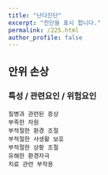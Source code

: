```yaml
---
title: "난다진단"
excerpt: "진단을 표시 합니다."
permalink: /225.html
author_profile: false
---
```

## 안위 손상



### 특성 / 관련요인 / 위험요인

>   

    질병과 관련된 증상
    부족한 자원
    부적절한 환경 조절
    부적절한 사생활 보호
    부적절한 상황 조절
    유해한 환경자극
    치료 관련 부작용
